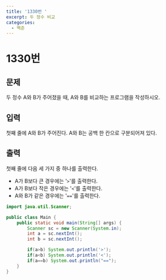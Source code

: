 ```yaml
---
title: '1330번 '
excerpt: 두 정수 비교
categories:
  - 백준
---
```


# 1330번

## 문제

두 정수 A와 B가 주어졌을 때, A와 B를 비교하는 프로그램을 작성하시오.

## 입력

첫째 줄에 A와 B가 주어진다. A와 B는 공백 한 칸으로 구분되어져 있다.

## 출력

첫째 줄에 다음 세 가지 중 하나를 출력한다.

* A가 B보다 큰 경우에는 '`>`'를 출력한다.
* A가 B보다 작은 경우에는 '`<`'를 출력한다.
* A와 B가 같은 경우에는 '`==`'를 출력한다.

```java
import java.util.Scanner;

public class Main {
    public static void main(String[] args) {
        Scanner sc = new Scanner(System.in);
        int a = sc.nextInt();
        int b = sc.nextInt();

        if(a>b) System.out.println('>');
        if(a<b) System.out.println('<');
        if(a==b) System.out.println("==");
    }
}
```

